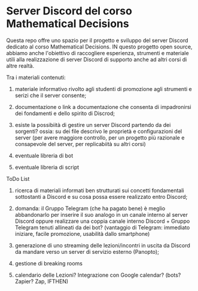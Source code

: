 # Server Discord del corso Mathematical Decisions

Questa repo offre uno spazio per il progetto e sviluppo del server Discord dedicato al corso Mathematical Decisions.
IN questo progetto open source, abbiamo anche l'obiettivo di raccogliere esperienza, strumenti e materiale utili alla realizzazione di  server Discord di supporto anche ad altri corsi di altre realtà.


Tra i materiali contenuti:

1. materiale informativo rivolto agli studenti di promozione agli strumenti e serizi che il server consente;

2. documentazione o link a documentazione che consenta di impadronirsi dei fondamenti e dello spirito di Discrod;

3. esiste la possibiità di gestire un server Discord partendo da dei sorgenti?
   ossia: su dei file descrivo le proprietà e configurazioni del server
   (per avere maggiore controllo, per un progetto più razionale e consapevole del server, per replicabiità su altri corsi)

4. eventuale libreria di bot

5. eventuale libreria di script

ToDo List

1. ricerca di materiali informati ben strutturati sui concetti fondamentali sottostanti a Discord e su cosa possa essere realizzato entro Discord; 

2. domanda: il Gruppo Telegram (che ha pagato bene) è meglio abbandonarlo per inserire il suo analogo in un canale interno al server Discord oppure realizzare una coppia canale interno Discord + Gruppo Telegram tenuti allineati da dei bot?
(vantaggio di Telegram: immediato iniziare, facile promozione, usabilità dallo smartphone)

3. generazione di uno streaming delle lezioni/incontri in uscita da Discord da mandare verso un server di servizio esterno (Panopto);

4. gestione di breaking rooms

5. calendario delle Lezioni? Integrazione con Google calendar?
   (bots? Zapier? Zap, IFTHEN)

